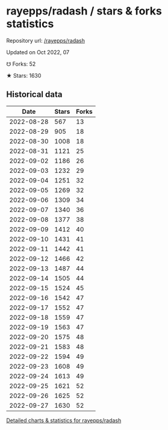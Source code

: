 # rayepps/radash / stars & forks statistics

Repository url: [/rayepps/radash](https://github.com/rayepps/radash)

Updated on Oct 2022, 07

☋ Forks: 52

★ Stars: 1630

## Historical data
| Date | Stars | Forks |
|------|-------|-------|
| 2022-08-28 | 567 | 13 | 
| 2022-08-29 | 905 | 18 | 
| 2022-08-30 | 1008 | 18 | 
| 2022-08-31 | 1121 | 25 | 
| 2022-09-02 | 1186 | 26 | 
| 2022-09-03 | 1232 | 29 | 
| 2022-09-04 | 1251 | 32 | 
| 2022-09-05 | 1269 | 32 | 
| 2022-09-06 | 1309 | 34 | 
| 2022-09-07 | 1340 | 36 | 
| 2022-09-08 | 1377 | 38 | 
| 2022-09-09 | 1412 | 40 | 
| 2022-09-10 | 1431 | 41 | 
| 2022-09-11 | 1442 | 41 | 
| 2022-09-12 | 1466 | 42 | 
| 2022-09-13 | 1487 | 44 | 
| 2022-09-14 | 1505 | 44 | 
| 2022-09-15 | 1524 | 45 | 
| 2022-09-16 | 1542 | 47 | 
| 2022-09-17 | 1552 | 47 | 
| 2022-09-18 | 1559 | 47 | 
| 2022-09-19 | 1563 | 47 | 
| 2022-09-20 | 1575 | 48 | 
| 2022-09-21 | 1583 | 48 | 
| 2022-09-22 | 1594 | 49 | 
| 2022-09-23 | 1608 | 49 | 
| 2022-09-24 | 1613 | 49 | 
| 2022-09-25 | 1621 | 52 | 
| 2022-09-26 | 1625 | 52 | 
| 2022-09-27 | 1630 | 52 | 


[Detailed charts & statistics for rayepps/radash](https://reviewgithub.com/rep/rayepps/radash)
